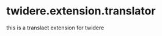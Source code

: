 twidere.extension.translator
============================

this is a translaet extension for twidere 